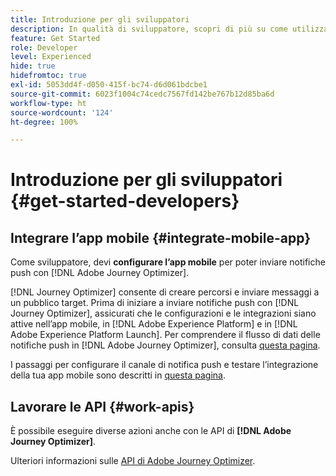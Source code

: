 ```yaml
---
title: Introduzione per gli sviluppatori
description: In qualità di sviluppatore, scopri di più su come utilizzare Journey Optimizer
feature: Get Started
role: Developer
level: Experienced
hide: true
hidefromtoc: true
exl-id: 5053dd4f-d050-415f-bc74-d6d061bdcbe1
source-git-commit: 6023f1004c74cedc7567fd142be767b12d85ba6d
workflow-type: ht
source-wordcount: '124'
ht-degree: 100%

---
```


# Introduzione per gli sviluppatori {#get-started-developers}

## Integrare l’app mobile {#integrate-mobile-app}

Come sviluppatore, devi **configurare l’app mobile** per poter inviare notifiche push con [!DNL Adobe Journey Optimizer].

[!DNL Journey Optimizer] consente di creare percorsi e inviare messaggi a un pubblico target. Prima di iniziare a inviare notifiche push con [!DNL Journey Optimizer], assicurati che le configurazioni e le integrazioni siano attive nell’app mobile, in [!DNL Adobe Experience Platform] e in [!DNL Adobe Experience Platform Launch]. Per comprendere il flusso di dati delle notifiche push in [!DNL Adobe Journey Optimizer], consulta [questa pagina](../../push/push-gs.md).

I passaggi per configurare il canale di notifica push e testare l’integrazione della tua app mobile sono descritti in [questa pagina](../../push/push-configuration.md).

## Lavorare le API {#work-apis}

È possibile eseguire diverse azioni anche con le API di **[!DNL Adobe Journey Optimizer]**.

Ulteriori informazioni sulle [API di Adobe Journey Optimizer](../../configuration/ajo-apis.md).